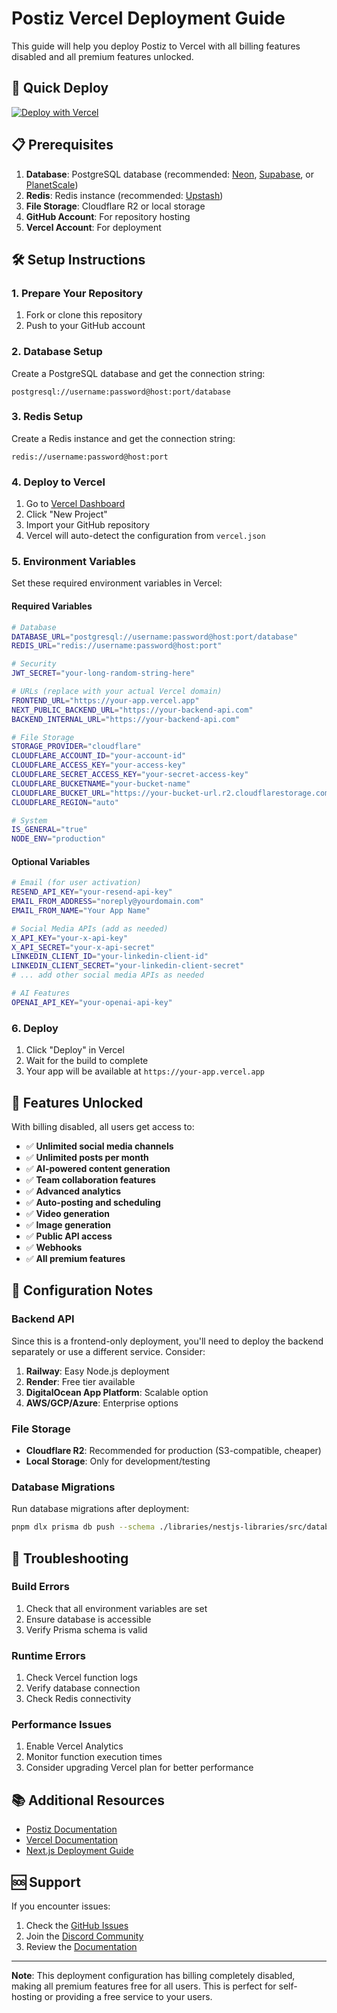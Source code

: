 # Postiz Vercel Deployment Guide

This guide will help you deploy Postiz to Vercel with all billing features disabled and all premium features unlocked.

## 🚀 Quick Deploy

[![Deploy with Vercel](https://vercel.com/button)](https://vercel.com/new/clone?repository-url=https://github.com/your-username/postiz-app)

## 📋 Prerequisites

1. **Database**: PostgreSQL database (recommended: [Neon](https://neon.tech/), [Supabase](https://supabase.com/), or [PlanetScale](https://planetscale.com/))
2. **Redis**: Redis instance (recommended: [Upstash](https://upstash.com/))
3. **File Storage**: Cloudflare R2 or local storage
4. **GitHub Account**: For repository hosting
5. **Vercel Account**: For deployment

## 🛠️ Setup Instructions

### 1. Prepare Your Repository

1. Fork or clone this repository
2. Push to your GitHub account

### 2. Database Setup

Create a PostgreSQL database and get the connection string:
```
postgresql://username:password@host:port/database
```

### 3. Redis Setup

Create a Redis instance and get the connection string:
```
redis://username:password@host:port
```

### 4. Deploy to Vercel

1. Go to [Vercel Dashboard](https://vercel.com/dashboard)
2. Click "New Project"
3. Import your GitHub repository
4. Vercel will auto-detect the configuration from `vercel.json`

### 5. Environment Variables

Set these required environment variables in Vercel:

#### **Required Variables**
```bash
# Database
DATABASE_URL="postgresql://username:password@host:port/database"
REDIS_URL="redis://username:password@host:port"

# Security
JWT_SECRET="your-long-random-string-here"

# URLs (replace with your actual Vercel domain)
FRONTEND_URL="https://your-app.vercel.app"
NEXT_PUBLIC_BACKEND_URL="https://your-backend-api.com"
BACKEND_INTERNAL_URL="https://your-backend-api.com"

# File Storage
STORAGE_PROVIDER="cloudflare"
CLOUDFLARE_ACCOUNT_ID="your-account-id"
CLOUDFLARE_ACCESS_KEY="your-access-key"
CLOUDFLARE_SECRET_ACCESS_KEY="your-secret-access-key"
CLOUDFLARE_BUCKETNAME="your-bucket-name"
CLOUDFLARE_BUCKET_URL="https://your-bucket-url.r2.cloudflarestorage.com/"
CLOUDFLARE_REGION="auto"

# System
IS_GENERAL="true"
NODE_ENV="production"
```

#### **Optional Variables**
```bash
# Email (for user activation)
RESEND_API_KEY="your-resend-api-key"
EMAIL_FROM_ADDRESS="noreply@yourdomain.com"
EMAIL_FROM_NAME="Your App Name"

# Social Media APIs (add as needed)
X_API_KEY="your-x-api-key"
X_API_SECRET="your-x-api-secret"
LINKEDIN_CLIENT_ID="your-linkedin-client-id"
LINKEDIN_CLIENT_SECRET="your-linkedin-client-secret"
# ... add other social media APIs as needed

# AI Features
OPENAI_API_KEY="your-openai-api-key"
```

### 6. Deploy

1. Click "Deploy" in Vercel
2. Wait for the build to complete
3. Your app will be available at `https://your-app.vercel.app`

## 🎯 Features Unlocked

With billing disabled, all users get access to:

- ✅ **Unlimited social media channels**
- ✅ **Unlimited posts per month**
- ✅ **AI-powered content generation**
- ✅ **Team collaboration features**
- ✅ **Advanced analytics**
- ✅ **Auto-posting and scheduling**
- ✅ **Video generation**
- ✅ **Image generation**
- ✅ **Public API access**
- ✅ **Webhooks**
- ✅ **All premium features**

## 🔧 Configuration Notes

### Backend API
Since this is a frontend-only deployment, you'll need to deploy the backend separately or use a different service. Consider:

1. **Railway**: Easy Node.js deployment
2. **Render**: Free tier available
3. **DigitalOcean App Platform**: Scalable option
4. **AWS/GCP/Azure**: Enterprise options

### File Storage
- **Cloudflare R2**: Recommended for production (S3-compatible, cheaper)
- **Local Storage**: Only for development/testing

### Database Migrations
Run database migrations after deployment:
```bash
pnpm dlx prisma db push --schema ./libraries/nestjs-libraries/src/database/prisma/schema.prisma
```

## 🐛 Troubleshooting

### Build Errors
1. Check that all environment variables are set
2. Ensure database is accessible
3. Verify Prisma schema is valid

### Runtime Errors
1. Check Vercel function logs
2. Verify database connection
3. Check Redis connectivity

### Performance Issues
1. Enable Vercel Analytics
2. Monitor function execution times
3. Consider upgrading Vercel plan for better performance

## 📚 Additional Resources

- [Postiz Documentation](http://docs.postiz.com/)
- [Vercel Documentation](https://vercel.com/docs)
- [Next.js Deployment Guide](https://nextjs.org/docs/deployment)

## 🆘 Support

If you encounter issues:

1. Check the [GitHub Issues](https://github.com/postiz-app/postiz-app/issues)
2. Join the [Discord Community](https://discord.gg/postiz)
3. Review the [Documentation](http://docs.postiz.com/)

---

**Note**: This deployment configuration has billing completely disabled, making all premium features free for all users. This is perfect for self-hosting or providing a free service to your users.